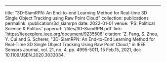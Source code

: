 ---
title: "3D-SiamRPN: An End-to-end Learning Method for Real-time 3D Single Object Tracking using Raw Point Cloud"
collection: publications
permalink: /publication/3d_siamrpn
date: 2022-01-01
venue: 'PS: Political Science & Politics'
paperurl: '/files/3D-SiamRPN.pdf'
link: 'https://ieeexplore.ieee.org/document/9235506'
citation: 'Z. Fang, S. Zhou, Y. Cui and S. Scherer, "3D-SiamRPN: An End-to-End Learning Method for Real-Time 3D Single Object Tracking Using Raw Point Cloud," in IEEE Sensors Journal, vol. 21, no. 4, pp. 4995-5011, 15 Feb.15, 2021, doi: 10.1109/JSEN.2020.3033034.'